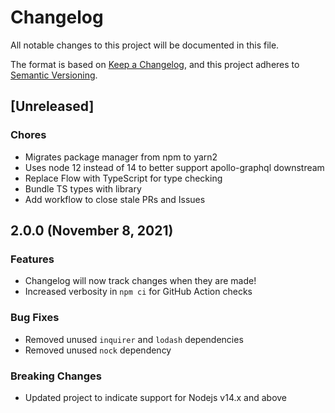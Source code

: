 # Changelog

All notable changes to this project will be documented in this file.

The format is based on [Keep a Changelog](https://keepachangelog.com/en/1.0.0/),
and this project adheres to [Semantic Versioning](https://semver.org/spec/v2.0.0.html).

## [Unreleased]

### Chores

- Migrates package manager from npm to yarn2
- Uses node 12 instead of 14 to better support apollo-graphql downstream
- Replace Flow with TypeScript for type checking
- Bundle TS types with library
- Add workflow to close stale PRs and Issues

## 2.0.0 (November 8, 2021)

### Features

- Changelog will now track changes when they are made!
- Increased verbosity in `npm ci` for GitHub Action checks

### Bug Fixes

- Removed unused `inquirer` and `lodash` dependencies
- Removed unused `nock` dependency

### Breaking Changes

- Updated project to indicate support for Nodejs v14.x and above
